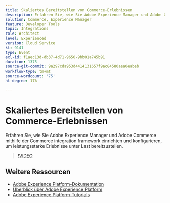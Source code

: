 ```yaml
---
title: Skaliertes Bereitstellen von Commerce-Erlebnissen
description: Erfahren Sie, wie Sie Adobe Experience Manager und Adobe Commerce mithilfe der Commerce integration framework einrichten und konfigurieren, um leistungsstarke Erlebnisse unter Last bereitzustellen.
solution: Commerce, Experience Manager
feature: Developer Tools
topic: Integrations
role: Architect
level: Experienced
version: Cloud Service
kt: 9141
type: Event
exl-id: f1aec13d-db37-4d71-9650-9bb01a745b91
duration: 1375
source-git-commit: 9a297cda953d4414131657f9ac84580aea0eabeb
workflow-type: tm+mt
source-wordcount: '75'
ht-degree: 17%

---
```


# Skaliertes Bereitstellen von Commerce-Erlebnissen

Erfahren Sie, wie Sie Adobe Experience Manager und Adobe Commerce mithilfe der Commerce integration framework einrichten und konfigurieren, um leistungsstarke Erlebnisse unter Last bereitzustellen.

>[!VIDEO](https://video.tv.adobe.com/v/337582/?quality=12&learn=on&hidetitle=true)

## Weitere Ressourcen

- [Adobe Experience Platform-Dokumentation](https://experienceleague.adobe.com/docs/experience-platform.html?lang=de)
- [Überblick über Adobe Experience Platform](https://experienceleague.adobe.com/docs/experience-platform/landing/home.html?lang=de)
- [Adobe Experience Platform-Tutorials](https://experienceleague.adobe.com/docs/platform-learn/tutorials/overview.html?lang=de)

